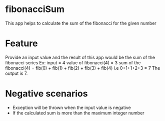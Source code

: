 # fibonacciSum
This app helps to calculate the sum of the fibonacci for the given number

# Feature
Provide an input value and the result of this app would be the sum of the fibonacci series
Ex: input = 4
value of fibonacci(4) = 3
sum of the fibonacci(4) = fib(0) + fib(1) + fib(2) + fib(3) + fib(4)
i.e 0+1+1+2+3 = 7
The output is 7.

# Negative scenarios
* Exception will be thrown when the input value is negative
* If the calculated sum is more than the maximum integer number

